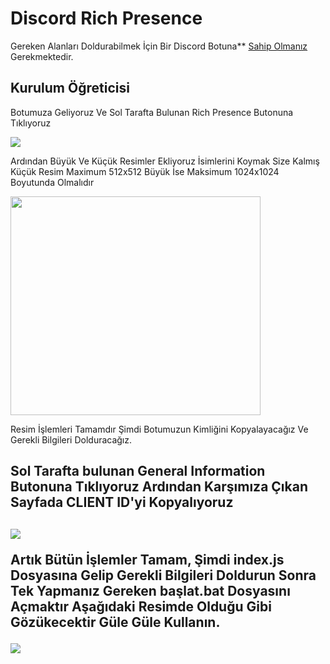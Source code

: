 # Discord Rich Presence

Gereken Alanları Doldurabilmek İçin Bir Discord Botuna** <a href="https://discord.com/developers/applications/">Sahip Olmanız</a> Gerekmektedir.

## Kurulum Öğreticisi
  
Botumuza Geliyoruz Ve Sol Tarafta Bulunan Rich Presence Butonuna Tıklıyoruz
  
<img src="https://cdn.discordapp.com/attachments/698155104804798524/813471174365413376/1.png">

Ardından Büyük Ve Küçük Resimler Ekliyoruz İsimlerini Koymak Size Kalmış Küçük Resim Maximum 512x512 Büyük İse Maksimum 1024x1024 Boyutunda Olmalıdır

<img src="https://cdn.discordapp.com/attachments/698155104804798524/813471489231159296/2.png" width="400" height="350">

Resim İşlemleri Tamamdır Şimdi Botumuzun Kimliğini Kopyalayacağız Ve Gerekli Bilgileri Dolduracağız.

<h2>Sol Tarafta bulunan General Information Butonuna Tıklıyoruz Ardından Karşımıza Çıkan Sayfada CLIENT ID'yi Kopyalıyoruz<h2>

<img src="https://cdn.discordapp.com/attachments/698155104804798524/813472579762913301/3.png">

Artık Bütün İşlemler Tamam, Şimdi index.js Dosyasına Gelip Gerekli Bilgileri Doldurun Sonra Tek Yapmanız Gereken başlat.bat Dosyasını Açmaktır Aşağıdaki Resimde Olduğu Gibi Gözükecektir Güle Güle Kullanın.

<img src="https://cdn.discordapp.com/attachments/698155104804798524/813468550999703593/goruntu.png">
